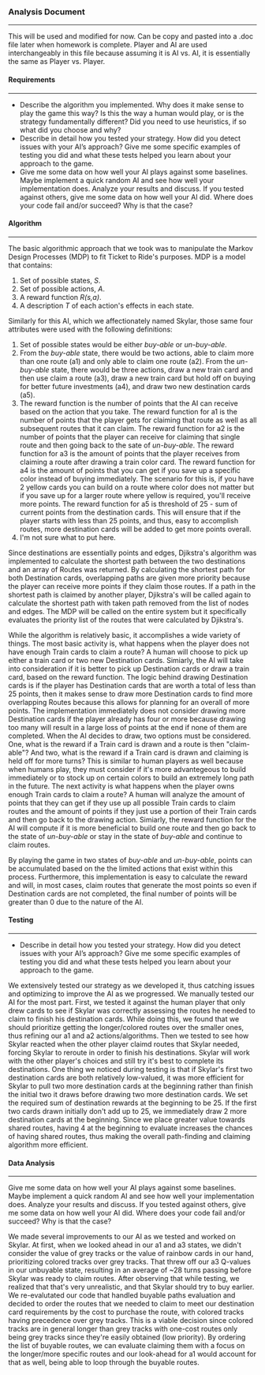 ### Analysis Document 
---
This will be used and modified for now. Can be copy and pasted into a .doc file later when homework is complete. Player and AI are used interchangeably in this file because assuming it is AI vs. AI, it is essentially the same as Player vs. Player.

#### Requirements
--- 
- Describe the algorithm you implemented. Why does it make sense to play the game this way? Is this the way a human would play, or is the strategy fundamentally different? Did you need to use heuristics, if so what did you choose and why?
- Describe in detail how you tested your strategy. How did you detect issues with your AI’s approach? Give me some specific examples of testing you did and what these tests helped you learn about your approach to the game.
- Give me some data on how well your AI plays against some baselines. Maybe implement a quick random AI and see how well your implementation does. Analyze your results and discuss. If you tested against others, give me some data on how well your AI did. Where does your code fail and/or succeed? Why is that the case?

#### Algorithm 
---
The basic algorithmic approach that we took was to manipulate the Markov Design Processes (MDP) to fit Ticket to Ride's purposes. MDP is a model that contains: 

1. Set of possible states, *S*.
2. Set of possible actions, *A*. 
3. A reward function *R(s,a)*.
4. A description *T* of each action's effects in each state.

Similarly for this AI, which we affectionately named Skylar, those same four attributes were used with the following definitions:

1. Set of possible states would be either *buy-able* or *un-buy-able*.
2. From the *buy-able* state, there would be two actions, able to claim more than one route (a1) and only able to claim one route (a2).
From the *un-buy-able* state, there would be three actions, draw a new train card and then use claim a route (a3), draw a new train card but hold off on buying for better future investments (a4), and draw two new destination cards (a5).
3. The reward function is the number of points that the AI can receive based on the action that you take. The reward function for a1 is the number of points that the player gets for claiming that route as well as all subsequent routes that it can claim. The reward function for a2 is the number of points that the player can receive for claiming that single route and then going back to the sate of *un-buy-able*. The reward function for a3 is the amount of points that the player receives from claiming a route after drawing a train color card. The reward function for a4 is the amount of points that you can get if you save up a specific color instead of buying immediately. The scenario for this is, if you have 2 yellow cards you can build on a route where color does not matter but if you save up for a larger route where yellow is required, you'll receive more points. The reward function for a5 is threshold of 25 - sum of current points from the destination cards. This will ensure that if the player starts with less than 25 points, and thus, easy to accomplish routes, more destination cards will be added to get more points overall. 
4. I'm not sure what to put here.

Since destinations are essentially points and edges, Djikstra's algorithm was implemented to calculate the shortest path between the two destinations and an array of Routes was returned. By calculating the shortest path for both Destination cards, overlapping paths are given more priority because the player can receive more points if they claim those routes. If a path in the shortest path is claimed by another player, Djikstra's will be called again to calculate the shortest path with taken path removed from the list of nodes and edges. The MDP will be called on the entire system but it specifically evaluates the priority list of the routes that were calculated by Djikstra's.

While the algorithm is relatively basic, it accomplishes a wide variety of things. The most basic activity is, what happens when the player does not have enough Train cards to claim a route? A human will choose to pick up either a train card or two new Destination cards. Simiarly, the AI will take into consideration if it is better to pick up Destination cards or draw a train card, based on the reward function. The logic behind drawing Destination cards is if the player has Destination cards that are worth a total of less than 25 points, then it makes sense to draw more Destination cards to find more overlapping Routes because this allows for planning for an overall of more points. The implementation immediately does not consider drawing more Destination cards if the player already has four or more because drawing too many will result in a large loss of points at the end if none of them are completed. When the AI decides to draw, two options must be considered. One, what is the reward if a Train card is drawn and a route is then "claim-able"? And two, what is the reward if a Train card is drawn and claiming is held off for more turns? This is similar to human players as well because when humans play, they must consider if it's more advantegeous to build immediately or to stock up on certain colors to build an extremely long path in the future. The next activity is what happens when the player owns enough Train cards to claim a route? A human will analyze the amount of points that they can get if they use up all possible Train cards to claim routes and the amount of points if they just use a portion of their Train cards and then go back to the drawing action. Simiarly, the reward function for the AI will compute if it is more beneficial to build one route and then go back to the state of *un-buy-able* or stay in the state of *buy-able* and continue to claim routes. 

By playing the game in two states of *buy-able* and *un-buy-able*, points can be accumulated based on the the limited actions that exist within this process. Furthermore, this implementation is easy to calculate the reward and will, in most cases, claim routes that generate the most points so even if Destination cards are not completed, the final number of points will be greater than 0 due to the nature of the AI. 

#### Testing
---
- Describe in detail how you tested your strategy. How did you detect issues with your AI’s approach? Give me some specific examples of testing you did and what these tests helped you learn about your approach to the game.

We extensively tested our strategy as we developed it, thus catching issues and optimizing to improve the AI as we progressed. We manually tested our AI for the most part. First, we tested it against the human player that only drew cards to see if Skylar was correctly assessing the routes he needed to claim to finish his destination cards. While doing this, we found that we should prioritize getting the longer/colored routes over the smaller ones, thus refining our a1 and a2 actions/algorithms. Then we tested to see how Skylar reacted when the other player claimd routes that Skylar needed, forcing Skylar to reroute in order to finish his destinations. Skylar will work with the other player's choices and still try it's best to complete its destinations. One thing we noticed during testing is that if Skylar's first two destination cards are both relatively low-valued, it was more efficient for Skylar to pull two more destination cards at the beginning rather than finish the initial two it draws before drawing two more destination cards. We set the required sum of destination rewards at the beginning to be 25. If the first two cards drawn initially don't add up to 25, we immediately draw 2 more destination cards at the beginning. Since we place greater value towards shared routes, having 4 at the beginning to evaluate increases the chances of having shared routes, thus making the overall path-finding and claiming algorithm more efficient. 


#### Data Analysis
---
Give me some data on how well your AI plays against some baselines. Maybe implement a quick random AI and see how well your implementation does. Analyze your results and discuss. If you tested against others, give me some data on how well your AI did. Where does your code fail and/or succeed? Why is that the case?

We made several improvements to our AI as we tested and worked on Skylar. At first, when we looked ahead in our a1 and a3 states, we didn't consider the value of grey tracks or the value of rainbow cards in our hand, prioritizing colored tracks over grey tracks. That threw off our a3 Q-values in our unbuyable state, resulting in an average of ~28 turns passing before Skylar was ready to claim routes. After observing that while testing, we realized that that's very unrealistic, and that Skylar should try to buy earlier. We re-evalutated our code that handled buyable paths evaluation and decided to order the routes that we needed to claim to meet our destination card requirements by the cost to purchase the route, with colored tracks having precedence over grey tracks. This is a viable decision since colored tracks are in general longer than grey tracks with one-cost routes only being grey tracks since they're easily obtained (low priority). By ordering the list of buyable routes, we can evaluate claiming them with a focus on the longer/more specific routes and our look-ahead for a1 would account for that as well, being able to loop through the buyable routes. 






